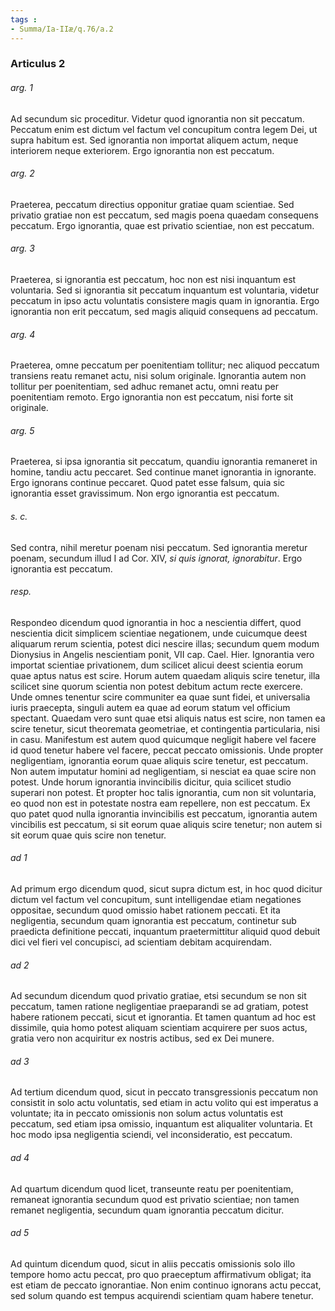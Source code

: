 ```yaml
---
tags : 
- Summa/Ia-IIæ/q.76/a.2
---
```


### Articulus 2

###### arg. 1
Ad secundum sic proceditur. Videtur quod ignorantia non sit peccatum. Peccatum enim est dictum vel factum vel concupitum contra legem Dei, ut supra habitum est. Sed ignorantia non importat aliquem actum, neque interiorem neque exteriorem. Ergo ignorantia non est peccatum.

###### arg. 2
Praeterea, peccatum directius opponitur gratiae quam scientiae. Sed privatio gratiae non est peccatum, sed magis poena quaedam consequens peccatum. Ergo ignorantia, quae est privatio scientiae, non est peccatum.

###### arg. 3
Praeterea, si ignorantia est peccatum, hoc non est nisi inquantum est voluntaria. Sed si ignorantia sit peccatum inquantum est voluntaria, videtur peccatum in ipso actu voluntatis consistere magis quam in ignorantia. Ergo ignorantia non erit peccatum, sed magis aliquid consequens ad peccatum.

###### arg. 4
Praeterea, omne peccatum per poenitentiam tollitur; nec aliquod peccatum transiens reatu remanet actu, nisi solum originale. Ignorantia autem non tollitur per poenitentiam, sed adhuc remanet actu, omni reatu per poenitentiam remoto. Ergo ignorantia non est peccatum, nisi forte sit originale.

###### arg. 5
Praeterea, si ipsa ignorantia sit peccatum, quandiu ignorantia remaneret in homine, tandiu actu peccaret. Sed continue manet ignorantia in ignorante. Ergo ignorans continue peccaret. Quod patet esse falsum, quia sic ignorantia esset gravissimum. Non ergo ignorantia est peccatum.

###### s. c.
Sed contra, nihil meretur poenam nisi peccatum. Sed ignorantia meretur poenam, secundum illud I ad Cor. XIV, *si quis ignorat, ignorabitur*. Ergo ignorantia est peccatum.

###### resp.
Respondeo dicendum quod ignorantia in hoc a nescientia differt, quod nescientia dicit simplicem scientiae negationem, unde cuicumque deest aliquarum rerum scientia, potest dici nescire illas; secundum quem modum Dionysius in Angelis nescientiam ponit, VII cap. Cael. Hier. Ignorantia vero importat scientiae privationem, dum scilicet alicui deest scientia eorum quae aptus natus est scire. Horum autem quaedam aliquis scire tenetur, illa scilicet sine quorum scientia non potest debitum actum recte exercere. Unde omnes tenentur scire communiter ea quae sunt fidei, et universalia iuris praecepta, singuli autem ea quae ad eorum statum vel officium spectant. Quaedam vero sunt quae etsi aliquis natus est scire, non tamen ea scire tenetur, sicut theoremata geometriae, et contingentia particularia, nisi in casu. Manifestum est autem quod quicumque negligit habere vel facere id quod tenetur habere vel facere, peccat peccato omissionis. Unde propter negligentiam, ignorantia eorum quae aliquis scire tenetur, est peccatum. Non autem imputatur homini ad negligentiam, si nesciat ea quae scire non potest. Unde horum ignorantia invincibilis dicitur, quia scilicet studio superari non potest. Et propter hoc talis ignorantia, cum non sit voluntaria, eo quod non est in potestate nostra eam repellere, non est peccatum. Ex quo patet quod nulla ignorantia invincibilis est peccatum, ignorantia autem vincibilis est peccatum, si sit eorum quae aliquis scire tenetur; non autem si sit eorum quae quis scire non tenetur.

###### ad 1
Ad primum ergo dicendum quod, sicut supra dictum est, in hoc quod dicitur dictum vel factum vel concupitum, sunt intelligendae etiam negationes oppositae, secundum quod omissio habet rationem peccati. Et ita negligentia, secundum quam ignorantia est peccatum, continetur sub praedicta definitione peccati, inquantum praetermittitur aliquid quod debuit dici vel fieri vel concupisci, ad scientiam debitam acquirendam.

###### ad 2
Ad secundum dicendum quod privatio gratiae, etsi secundum se non sit peccatum, tamen ratione negligentiae praeparandi se ad gratiam, potest habere rationem peccati, sicut et ignorantia. Et tamen quantum ad hoc est dissimile, quia homo potest aliquam scientiam acquirere per suos actus, gratia vero non acquiritur ex nostris actibus, sed ex Dei munere.

###### ad 3
Ad tertium dicendum quod, sicut in peccato transgressionis peccatum non consistit in solo actu voluntatis, sed etiam in actu volito qui est imperatus a voluntate; ita in peccato omissionis non solum actus voluntatis est peccatum, sed etiam ipsa omissio, inquantum est aliqualiter voluntaria. Et hoc modo ipsa negligentia sciendi, vel inconsideratio, est peccatum.

###### ad 4
Ad quartum dicendum quod licet, transeunte reatu per poenitentiam, remaneat ignorantia secundum quod est privatio scientiae; non tamen remanet negligentia, secundum quam ignorantia peccatum dicitur.

###### ad 5
Ad quintum dicendum quod, sicut in aliis peccatis omissionis solo illo tempore homo actu peccat, pro quo praeceptum affirmativum obligat; ita est etiam de peccato ignorantiae. Non enim continuo ignorans actu peccat, sed solum quando est tempus acquirendi scientiam quam habere tenetur.


